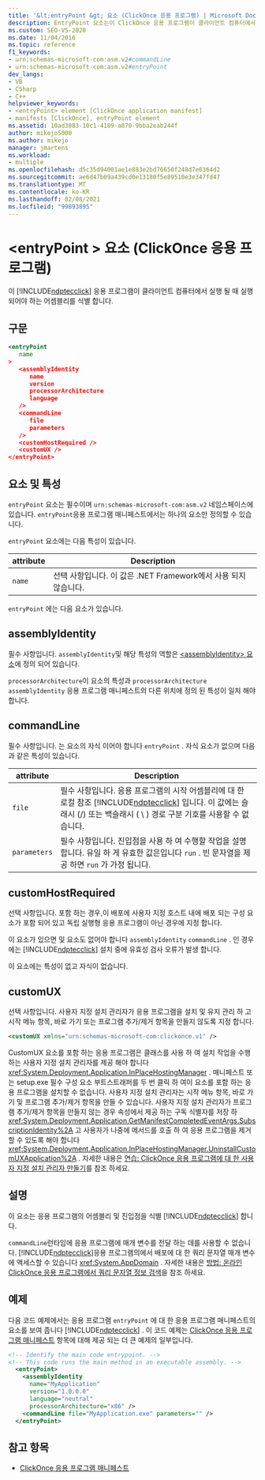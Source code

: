 ```yaml
---
title: '&lt;entryPoint &gt; 요소 (ClickOnce 응용 프로그램) | Microsoft Docs'
description: EntryPoint 요소는이 ClickOnce 응용 프로그램이 클라이언트 컴퓨터에서 실행 될 때 실행 되어야 하는 어셈블리를 식별 합니다.
ms.custom: SEO-VS-2020
ms.date: 11/04/2016
ms.topic: reference
f1_keywords:
- urn:schemas-microsoft-com:asm.v2#commandLine
- urn:schemas-microsoft-com:asm.v2#entryPoint
dev_langs:
- VB
- CSharp
- C++
helpviewer_keywords:
- <entryPoint> element [ClickOnce application manifest]
- manifests [ClickOnce], entryPoint element
ms.assetid: 10ad3083-10c1-4189-a870-9bba2eab244f
author: mikejo5000
ms.author: mikejo
manager: jmartens
ms.workload:
- multiple
ms.openlocfilehash: d5c35d94001ae1e883e2bd76650f248d7e0364d2
ms.sourcegitcommit: ae6d47b09a439cd0e13180f5e89510e3e347fd47
ms.translationtype: MT
ms.contentlocale: ko-KR
ms.lasthandoff: 02/08/2021
ms.locfileid: "99893895"
---
```

# <a name="ltentrypointgt-element-clickonce-application"></a>&lt;entryPoint &gt; 요소 (ClickOnce 응용 프로그램)
이 [!INCLUDE[ndptecclick](../deployment/includes/ndptecclick_md.md)] 응용 프로그램이 클라이언트 컴퓨터에서 실행 될 때 실행 되어야 하는 어셈블리를 식별 합니다.

## <a name="syntax"></a>구문

```xml
<entryPoint
   name
>
   <assemblyIdentity
      name
      version
      processorArchitecture
      language
   />
   <commandLine
      file
      parameters
   />
   <customHostRequired />
   <customUX />
</entryPoint>
```

## <a name="elements-and-attributes"></a>요소 및 특성
 `entryPoint` 요소는 필수이며 `urn:schemas-microsoft-com:asm.v2` 네임스페이스에 있습니다. `entryPoint`응용 프로그램 매니페스트에서는 하나의 요소만 정의할 수 있습니다.

 `entryPoint` 요소에는 다음 특성이 있습니다.

|attribute|Description|
|---------------|-----------------|
|`name`|선택 사항입니다. 이 값은 .NET Framework에서 사용 되지 않습니다.|

 `entryPoint` 에는 다음 요소가 있습니다.

## <a name="assemblyidentity"></a>assemblyIdentity
 필수 사항입니다. `assemblyIdentity`및 해당 특성의 역할은 [ \<assemblyIdentity> 요소](../deployment/assemblyidentity-element-clickonce-application.md)에 정의 되어 있습니다.

 `processorArchitecture`이 요소의 특성과 `processorArchitecture` `assemblyIdentity` 응용 프로그램 매니페스트의 다른 위치에 정의 된 특성이 일치 해야 합니다.

## <a name="commandline"></a>commandLine
 필수 사항입니다. 는 요소의 자식 이어야 합니다 `entryPoint` . 자식 요소가 없으며 다음과 같은 특성이 있습니다.

| attribute | Description |
|--------------| - |
| `file` | 필수 사항입니다. 응용 프로그램의 시작 어셈블리에 대 한 로컬 참조 [!INCLUDE[ndptecclick](../deployment/includes/ndptecclick_md.md)] 입니다. 이 값에는 슬래시 (/) 또는 백슬래시 ( \\ ) 경로 구분 기호를 사용할 수 없습니다. |
| `parameters` | 필수 사항입니다. 진입점을 사용 하 여 수행할 작업을 설명 합니다. 유일 하 게 유효한 값은입니다 `run` . 빈 문자열을 제공 하면 `run` 가 가정 됩니다. |

## <a name="customhostrequired"></a>customHostRequired
 선택 사항입니다. 포함 하는 경우,이 배포에 사용자 지정 호스트 내에 배포 되는 구성 요소가 포함 되어 있고 독립 실행형 응용 프로그램이 아닌 경우에 지정 합니다.

 이 요소가 있으면 및 요소도 없어야 합니다 `assemblyIdentity` `commandLine` . 인 경우에는 [!INCLUDE[ndptecclick](../deployment/includes/ndptecclick_md.md)] 설치 중에 유효성 검사 오류가 발생 합니다.

 이 요소에는 특성이 없고 자식이 없습니다.

## <a name="customux"></a>customUX
 선택 사항입니다. 사용자 지정 설치 관리자가 응용 프로그램을 설치 및 유지 관리 하 고 시작 메뉴 항목, 바로 가기 또는 프로그램 추가/제거 항목을 만들지 않도록 지정 합니다.

```xml
<customUX xmlns="urn:schemas-microsoft-com:clickonce.v1" />
```

 CustomUX 요소를 포함 하는 응용 프로그램은 클래스를 사용 하 여 설치 작업을 수행 하는 사용자 지정 설치 관리자를 제공 해야 합니다 <xref:System.Deployment.Application.InPlaceHostingManager> . 매니페스트 또는 setup.exe 필수 구성 요소 부트스트래퍼를 두 번 클릭 하 여이 요소를 포함 하는 응용 프로그램을 설치할 수 없습니다. 사용자 지정 설치 관리자는 시작 메뉴 항목, 바로 가기 및 프로그램 추가/제거 항목을 만들 수 있습니다. 사용자 지정 설치 관리자가 프로그램 추가/제거 항목을 만들지 않는 경우 속성에서 제공 하는 구독 식별자를 저장 하 <xref:System.Deployment.Application.GetManifestCompletedEventArgs.SubscriptionIdentity%2A> 고 사용자가 나중에 메서드를 호출 하 여 응용 프로그램을 제거할 수 있도록 해야 합니다 <xref:System.Deployment.Application.InPlaceHostingManager.UninstallCustomUXApplication%2A> . 자세한 내용은 [연습: ClickOnce 응용 프로그램에 대 한 사용자 지정 설치 관리자 만들기](../deployment/walkthrough-creating-a-custom-installer-for-a-clickonce-application.md)를 참조 하세요.

## <a name="remarks"></a>설명
 이 요소는 응용 프로그램의 어셈블리 및 진입점을 식별 [!INCLUDE[ndptecclick](../deployment/includes/ndptecclick_md.md)] 합니다.

 `commandLine`런타임에 응용 프로그램에 매개 변수를 전달 하는 데를 사용할 수 없습니다. [!INCLUDE[ndptecclick](../deployment/includes/ndptecclick_md.md)]응용 프로그램의에서 배포에 대 한 쿼리 문자열 매개 변수에 액세스할 수 있습니다 <xref:System.AppDomain> . 자세한 내용은 [방법: 온라인 ClickOnce 응용 프로그램에서 쿼리 문자열 정보 검색](../deployment/how-to-retrieve-query-string-information-in-an-online-clickonce-application.md)을 참조 하세요.

## <a name="example"></a>예제
 다음 코드 예제에서는 응용 프로그램 `entryPoint` 에 대 한 응용 프로그램 매니페스트의 요소를 보여 줍니다 [!INCLUDE[ndptecclick](../deployment/includes/ndptecclick_md.md)] . 이 코드 예제는 [ClickOnce 응용 프로그램 매니페스트](../deployment/clickonce-application-manifest.md) 항목에 대해 제공 되는 더 큰 예제의 일부입니다.

```xml
<!-- Identify the main code entrypoint. -->
<!-- This code runs the main method in an executable assembly. -->
  <entryPoint>
    <assemblyIdentity
      name="MyApplication"
      version="1.0.0.0"
      language="neutral"
      processorArchitecture="x86" />
    <commandLine file="MyApplication.exe" parameters="" />
  </entryPoint>
```

## <a name="see-also"></a>참고 항목
- [ClickOnce 응용 프로그램 매니페스트](../deployment/clickonce-application-manifest.md)
